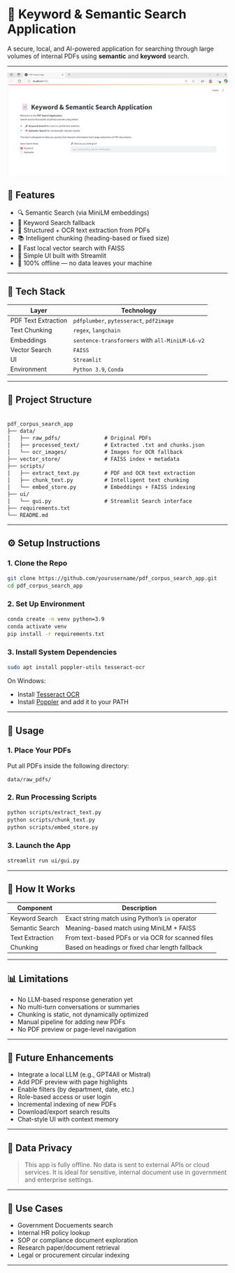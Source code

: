 # 📄 Keyword & Semantic Search Application

A secure, local, and AI-powered application for searching through large volumes of internal PDFs using **semantic** and **keyword** search. 

---
![GUI Screenshot](gui_preview.png)

## 🚀 Features

- 🔍 Semantic Search (via MiniLM embeddings)
- 🧾 Keyword Search fallback
- 📑 Structured + OCR text extraction from PDFs
- 📚 Intelligent chunking (heading-based or fixed size)
- 💾 Fast local vector search with FAISS
- 🧠 Simple UI built with Streamlit
- 🔐 100% offline — no data leaves your machine

---

## 🧱 Tech Stack

| Layer               | Technology                                      |
|------------------  |--------------------------------------------------|
| PDF Text Extraction | `pdfplumber`, `pytesseract`, `pdf2image`        |
| Text Chunking      | `regex`, `langchain`                             |
| Embeddings         | `sentence-transformers` with `all-MiniLM-L6-v2`  |
| Vector Search      | `FAISS`                                          |
| UI                 | `Streamlit`                                      |
| Environment        | `Python 3.9`, `Conda`                            |

---


## 📁 Project Structure

```

pdf_corpus_search_app 
├── data/
│   ├── raw_pdfs/              # Original PDFs
│   ├── processed_text/        # Extracted .txt and chunks.json
│   └── ocr_images/            # Images for OCR fallback
├── vector_store/              # FAISS index + metadata
├── scripts/
│   ├── extract_text.py        # PDF and OCR text extraction
│   ├── chunk_text.py          # Intelligent text chunking
│   └── embed_store.py         # Embeddings + FAISS indexing
├── ui/
│   └── gui.py                 # Streamlit Search interface
├── requirements.txt
└── README.md

````

---

## ⚙️ Setup Instructions

### 1. Clone the Repo

```bash
git clone https://github.com/yourusername/pdf_corpus_search_app.git
cd pdf_corpus_search_app
````

### 2. Set Up Environment

```bash
conda create -n venv python=3.9
conda activate venv
pip install -r requirements.txt
```

### 3. Install System Dependencies

```bash
sudo apt install poppler-utils tesseract-ocr
```

On Windows:

* Install [Tesseract OCR](https://github.com/tesseract-ocr/tesseract)
* Install [Poppler](http://blog.alivate.com.au/poppler-windows/) and add it to your PATH

---

## 🧪 Usage

### 1. Place Your PDFs

Put all PDFs inside the following directory:

```
data/raw_pdfs/
```

### 2. Run Processing Scripts

```bash
python scripts/extract_text.py
python scripts/chunk_text.py
python scripts/embed_store.py
```

### 3. Launch the App

```bash
streamlit run ui/gui.py
```

---

## 🧠 How It Works

| Component       | Description                                       |
| --------------- | ------------------------------------------------- |
| Keyword Search  | Exact string match using Python’s `in` operator   |
| Semantic Search | Meaning-based match using MiniLM + FAISS          |
| Text Extraction | From text-based PDFs or via OCR for scanned files |
| Chunking        | Based on headings or fixed char length fallback   |

---

## 📊 Limitations

* No LLM-based response generation yet
* No multi-turn conversations or summaries
* Chunking is static, not dynamically optimized
* Manual pipeline for adding new PDFs
* No PDF preview or page-level navigation

---

## 🔮 Future Enhancements

*  Integrate a local LLM (e.g., GPT4All or Mistral)
*  Add PDF preview with page highlights
*  Enable filters (by department, date, etc.)
*  Role-based access or user login
*  Incremental indexing of new PDFs
*  Download/export search results
*  Chat-style UI with context memory

---

## 🔐 Data Privacy

> This app is fully offline. No data is sent to external APIs or cloud services. It is ideal for sensitive, internal document use in government and enterprise settings.

---

## 📎 Use Cases

* Government Docuements search
* Internal HR policy lookup
* SOP or compliance document exploration
* Research paper/document retrieval
* Legal or procurement circular indexing

---

